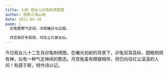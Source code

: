 ```yaml
---
title: 七绝·观女儿卯兔刺绣图题
author: 放歌江海山阙
date: 2021-04-10
poem: |
  卯兔憨憨气定闲，冷观曦日与云烟。

  月宫虽好多孤寂，何及尘凡做女仙。
---
```


今日观女儿十二生肖卯兔刺绣图，在曦光初射的背景下，卯兔双耳高纵，圆眼炯炯有神，似有一种气定神闲的憨态。月宫兔虽有嫦娥相伴，但仍向往红尘滚滚的人间！有感于斯，特作诗以记。

